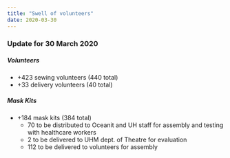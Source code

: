 ```yaml
---
title: "Swell of volunteers"
date: 2020-03-30
---
```


### Update for 30 March 2020

##### Volunteers
* +423 sewing volunteers (440 total) 
* +33 delivery volunteers (40 total)
 
##### Mask Kits
* +184 mask kits (384 total)
  * 70 to be distributed to Oceanit and UH staff for assembly and testing with healthcare workers
  * 2 to be delivered to UHM dept. of Theatre for evaluation
  * 112 to be delivered to volunteers for assembly
